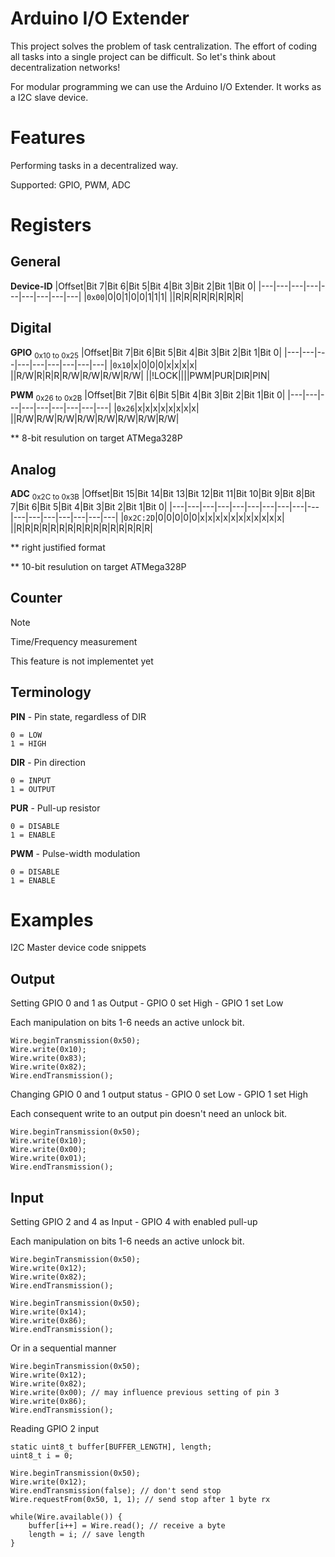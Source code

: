 # Arduino I/O Extender
This project solves the problem of task centralization. The effort of coding all tasks into a single project can be difficult. So let's think about decentralization networks!

For modular programming we can use the Arduino I/O Extender. It works as a I2C slave device.

# Features
Performing tasks in a decentralized way.

Supported: GPIO, PWM, ADC

# Registers
## General
**Device-ID**
|Offset|Bit 7|Bit 6|Bit 5|Bit 4|Bit 3|Bit 2|Bit 1|Bit 0|
|---|---|---|---|---|---|---|---|---|
|`0x00`|0|0|1|0|0|1|1|1|
||R|R|R|R|R|R|R|R|

## Digital
**GPIO** <sub>0x10 to 0x25</sub>
|Offset|Bit 7|Bit 6|Bit 5|Bit 4|Bit 3|Bit 2|Bit 1|Bit 0|
|---|---|---|---|---|---|---|---|---|
|`0x10`|x|0|0|0|x|x|x|x|
||R/W|R|R|R|R/W|R/W|R/W|R/W|
||!LOCK||||PWM|PUR|DIR|PIN|

**PWM** <sub>0x26 to 0x2B</sub>
|Offset|Bit 7|Bit 6|Bit 5|Bit 4|Bit 3|Bit 2|Bit 1|Bit 0|
|---|---|---|---|---|---|---|---|---|
|`0x26`|x|x|x|x|x|x|x|x|
||R/W|R/W|R/W|R/W|R/W|R/W|R/W|R/W|

** 8-bit resulution on target ATMega328P

## Analog
**ADC** <sub>0x2C to 0x3B</sub>
|Offset|Bit 15|Bit 14|Bit 13|Bit 12|Bit 11|Bit 10|Bit 9|Bit 8|Bit 7|Bit 6|Bit 5|Bit 4|Bit 3|Bit 2|Bit 1|Bit 0|
|---|---|---|---|---|---|---|---|---|---|---|---|---|---|---|---|---|
|`0x2C:2D`|0|0|0|0|0|x|x|x|x|x|x|x|x|x|x|x|
||R|R|R|R|R|R|R|R|R|R|R|R|R|R|R|R|

** right justified format

** 10-bit resulution on target ATMega328P

## Counter
> [!NOTE]
> Time/Frequency measurement
> 
> This feature is not implementet yet

## Terminology
**PIN** - Pin state, regardless of DIR

    0 = LOW
    1 = HIGH

**DIR** - Pin direction

    0 = INPUT
    1 = OUTPUT
    
**PUR** - Pull-up resistor

    0 = DISABLE
    1 = ENABLE

**PWM** - Pulse-width modulation

    0 = DISABLE
    1 = ENABLE

# Examples
I2C Master device code snippets
## Output
Setting GPIO 0 and 1 as Output - GPIO 0 set High - GPIO 1 set Low

Each manipulation on bits 1-6 needs an active unlock bit.
```
Wire.beginTransmission(0x50);
Wire.write(0x10);
Wire.write(0x83);
Wire.write(0x82);
Wire.endTransmission();
```
Changing GPIO 0 and 1 output status - GPIO 0 set Low - GPIO 1 set High

Each consequent write to an output pin doesn't need an unlock bit.
```
Wire.beginTransmission(0x50);
Wire.write(0x10);
Wire.write(0x00);
Wire.write(0x01);
Wire.endTransmission();
```
## Input
Setting GPIO 2 and 4 as Input - GPIO 4 with enabled pull-up

Each manipulation on bits 1-6 needs an active unlock bit.
```
Wire.beginTransmission(0x50);
Wire.write(0x12);
Wire.write(0x82);
Wire.endTransmission();

Wire.beginTransmission(0x50);
Wire.write(0x14);
Wire.write(0x86);
Wire.endTransmission();
```
Or in a sequential manner
```
Wire.beginTransmission(0x50);
Wire.write(0x12);
Wire.write(0x82);
Wire.write(0x00); // may influence previous setting of pin 3
Wire.write(0x86);
Wire.endTransmission();
```
Reading GPIO 2 input
```
static uint8_t buffer[BUFFER_LENGTH], length;
uint8_t i = 0;

Wire.beginTransmission(0x50);
Wire.write(0x12);
Wire.endTransmission(false); // don't send stop
Wire.requestFrom(0x50, 1, 1); // send stop after 1 byte rx

while(Wire.available()) {
    buffer[i++] = Wire.read(); // receive a byte
    length = i; // save length
}
```

